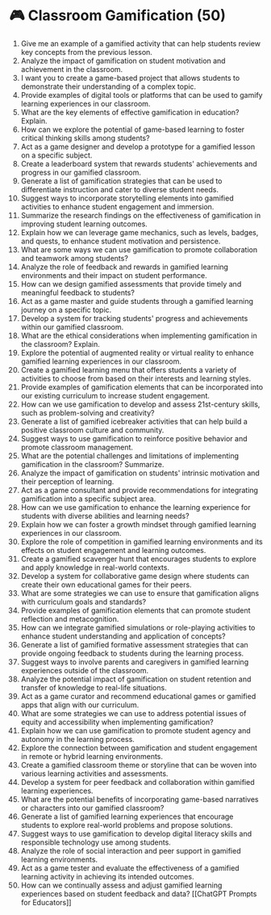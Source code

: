 ---
---

# 🎮 Classroom Gamification (50)

1. Give me an example of a gamified activity that can help students review key concepts from the previous lesson.
2. Analyze the impact of gamification on student motivation and achievement in the classroom.
3. I want you to create a game-based project that allows students to demonstrate their understanding of a complex topic.
4. Provide examples of digital tools or platforms that can be used to gamify learning experiences in our classroom.
5. What are the key elements of effective gamification in education? Explain.
6. How can we explore the potential of game-based learning to foster critical thinking skills among students?
7. Act as a game designer and develop a prototype for a gamified lesson on a specific subject.
8. Create a leaderboard system that rewards students' achievements and progress in our gamified classroom.
9. Generate a list of gamification strategies that can be used to differentiate instruction and cater to diverse student needs.
10. Suggest ways to incorporate storytelling elements into gamified activities to enhance student engagement and immersion.
11. Summarize the research findings on the effectiveness of gamification in improving student learning outcomes.
12. Explain how we can leverage game mechanics, such as levels, badges, and quests, to enhance student motivation and persistence.
13. What are some ways we can use gamification to promote collaboration and teamwork among students?
14. Analyze the role of feedback and rewards in gamified learning environments and their impact on student performance.
15. How can we design gamified assessments that provide timely and meaningful feedback to students?
16. Act as a game master and guide students through a gamified learning journey on a specific topic.
17. Develop a system for tracking students' progress and achievements within our gamified classroom.
18. What are the ethical considerations when implementing gamification in the classroom? Explain.
19. Explore the potential of augmented reality or virtual reality to enhance gamified learning experiences in our classroom.
20. Create a gamified learning menu that offers students a variety of activities to choose from based on their interests and learning styles.
21. Provide examples of gamification elements that can be incorporated into our existing curriculum to increase student engagement.
22. How can we use gamification to develop and assess 21st-century skills, such as problem-solving and creativity?
23. Generate a list of gamified icebreaker activities that can help build a positive classroom culture and community.
24. Suggest ways to use gamification to reinforce positive behavior and promote classroom management.
25. What are the potential challenges and limitations of implementing gamification in the classroom? Summarize.
26. Analyze the impact of gamification on students' intrinsic motivation and their perception of learning.
27. Act as a game consultant and provide recommendations for integrating gamification into a specific subject area.
28. How can we use gamification to enhance the learning experience for students with diverse abilities and learning needs?
29. Explain how we can foster a growth mindset through gamified learning experiences in our classroom.
30. Explore the role of competition in gamified learning environments and its effects on student engagement and learning outcomes.
31. Create a gamified scavenger hunt that encourages students to explore and apply knowledge in real-world contexts.
32. Develop a system for collaborative game design where students can create their own educational games for their peers.
33. What are some strategies we can use to ensure that gamification aligns with curriculum goals and standards?
34. Provide examples of gamification elements that can promote student reflection and metacognition.
35. How can we integrate gamified simulations or role-playing activities to enhance student understanding and application of concepts?
36. Generate a list of gamified formative assessment strategies that can provide ongoing feedback to students during the learning process.
37. Suggest ways to involve parents and caregivers in gamified learning experiences outside of the classroom.
38. Analyze the potential impact of gamification on student retention and transfer of knowledge to real-life situations.
39. Act as a game curator and recommend educational games or gamified apps that align with our curriculum.
40. What are some strategies we can use to address potential issues of equity and accessibility when implementing gamification?
41. Explain how we can use gamification to promote student agency and autonomy in the learning process.
42. Explore the connection between gamification and student engagement in remote or hybrid learning environments.
43. Create a gamified classroom theme or storyline that can be woven into various learning activities and assessments.
44. Develop a system for peer feedback and collaboration within gamified learning experiences.
45. What are the potential benefits of incorporating game-based narratives or characters into our gamified classroom?
46. Generate a list of gamified learning experiences that encourage students to explore real-world problems and propose solutions.
47. Suggest ways to use gamification to develop digital literacy skills and responsible technology use among students.
48. Analyze the role of social interaction and peer support in gamified learning environments.
49. Act as a game tester and evaluate the effectiveness of a gamified learning activity in achieving its intended outcomes.
50. How can we continually assess and adjust gamified learning experiences based on student feedback and data?
[[ChatGPT Prompts for Educators]]